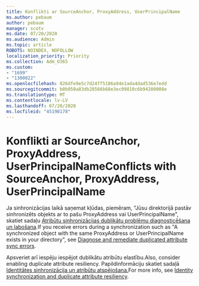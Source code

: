 ```yaml
---
title: Konflikti ar SourceAnchor, ProxyAddress, UserPrincipalName
ms.author: pebaum
author: pebaum
manager: scotv
ms.date: 07/20/2020
ms.audience: Admin
ms.topic: article
ROBOTS: NOINDEX, NOFOLLOW
localization_priority: Priority
ms.collection: Adm_O365
ms.custom:
- "1699"
- "1300022"
ms.openlocfilehash: 826dfe9e5c7d24ff5186a94e1ada4dad536e7edd
ms.sourcegitcommit: b0b050a83db28566b68e3ec09810c6b94280008e
ms.translationtype: MT
ms.contentlocale: lv-LV
ms.lasthandoff: 07/20/2020
ms.locfileid: "45198178"
---
```

# <a name="conflicts-with-sourceanchor-proxyaddress-userprincipalname"></a><span data-ttu-id="95744-102">Konflikti ar SourceAnchor, ProxyAddress, UserPrincipalName</span><span class="sxs-lookup"><span data-stu-id="95744-102">Conflicts with SourceAnchor, ProxyAddress, UserPrincipalName</span></span>

<span data-ttu-id="95744-103">Ja sinhronizācijas laikā saņemat kļūdas, piemēram, "Jūsu direktorijā pastāv sinhronizēts objekts ar to pašu ProxyAddress vai UserPrincipalName", skatiet sadaļu [Atribūtu sinhronizācijas dublikātu problēmu diagnosticēšana un labošana](https://docs.microsoft.com/azure/active-directory/hybrid/how-to-connect-health-diagnose-sync-errors).</span><span class="sxs-lookup"><span data-stu-id="95744-103">If you receive errors during a synchronization such as "A synchronized object with the same ProxyAddress or UserPrincipalName exists in your directory", see [Diagnose and remediate duplicated attribute sync errors](https://docs.microsoft.com/azure/active-directory/hybrid/how-to-connect-health-diagnose-sync-errors).</span></span>

<span data-ttu-id="95744-104">Apsveriet arī iespēju iespējot dublikātu atribūtu elastību.</span><span class="sxs-lookup"><span data-stu-id="95744-104">Also, consider enabling duplicate attribute resiliency.</span></span> <span data-ttu-id="95744-105">Papildinformāciju skatiet sadaļā [Identitātes sinhronizācija un atribūtu atspējošana.](https://aka.ms/duplicateattributeresiliency)</span><span class="sxs-lookup"><span data-stu-id="95744-105">For more info, see [Identity synchronization and duplicate attribute resiliency](https://aka.ms/duplicateattributeresiliency).</span></span>